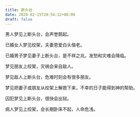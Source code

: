 ```yaml
---
title: 断头台
date: 2020-02-15T20:54:12+08:00
draft: false
---
```


男人梦见上断头台，会声誉鹊起。



已婚女人梦见绞架，夫妻恩爱白头偕老。



已婚男子梦见妻子上断头台，是不祥之兆，发愁和灾难会降临。



梦见朋友上绞架，灾祸会来自敌人。



梦见敌人上断头台，危难时刻会有很多朋友。



梦见把妻子或朋友从绞架上解救下来，不幸的日子能得到神的帮助。



囚犯梦见上断头台，很快会出狱。



病人梦见上绞架，会长期卧床不起，人命危浅。

